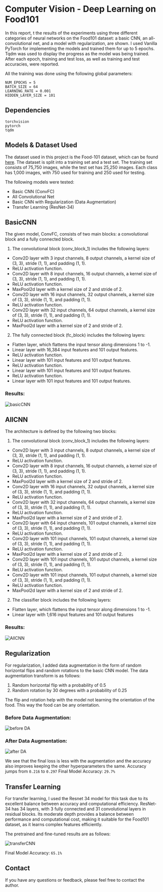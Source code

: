 # Computer Vision - Deep Learning on Food101
In this report, t the results of the experiments using three different categories of neural
networks on the Food101 dataset: a basic CNN, an all-convolutional net, and a model
with regularization, are shown. I used Vanilla PyTorch for implementing the models and
trained them for up to 5 epochs. Tqdm was
used to display the progress as the model was being trained. After each epoch, training
and test loss, as well as training and test accuracies, were reported.


All the training was done using the following global parameters:
`````
NUM_EPOCHS = 5
BATCH_SIZE = 64
LEARNING_RATE = 0.001
HIDDEN_LAYER_SIZE = 101
`````

## Dependencies
`````
torchvision
pytorch
tqdm
`````

## Models & Dataset Used
The dataset used in this project is the Food-101 dataset, which can be found [here](https://data.vision.ee.ethz.ch/cvl/datasets_extra/food-101/). The dataset is split into a training set and a test set. The training set consists of 75,750 images, while the test set has 25,250 images. Each class has 1,000 images, with 750 used for training and 250 used for testing.

The following models were tested:

- Basic CNN (ConvFC)
- All Convolutional Net
- Basic CNN with Regularization (Data Augmentation)
- Transfer Learning (ResNet-34)



## BasicCNN
The given model, ConvFC, consists of two main blocks: a convolutional block and a fully
connected block.
1. The convolutional block (conv_block_1) includes the following layers:
- Conv2D layer with 3 input channels, 8 output channels, a kernel size of (3, 3), stride
(1, 1), and padding (1, 1).
- ReLU activation function.
- Conv2D layer with 8 input channels, 16 output channels, a kernel size of (3, 3),
stride (1, 1), and padding (1, 1).
- ReLU activation function.
- MaxPool2d layer with a kernel size of 2 and stride of 2.
- Conv2D layer with 16 input channels, 32 output channels, a kernel size of (3, 3),
stride (1, 1), and padding (1, 1).
- ReLU activation function.
- Conv2D layer with 32 input channels, 64 output channels, a kernel size of (3, 3),
stride (1, 1), and padding (1, 1).
- ReLU activation function.
- MaxPool2d layer with a kernel size of 2 and stride of 2.
2. The fully connected block (fc_block) includes the following layers:
- Flatten layer, which flattens the input tensor along dimensions 1 to -1.
- Linear layer with 16,384 input features and 101 output features.
- ReLU activation function.
- Linear layer with 101 input features and 101 output features.
- ReLU activation function.
- Linear layer with 101 input features and 101 output features.
- ReLU activation function.
- Linear layer with 101 input features and 101 output features.

### Results:
![basicCNN](src/image-000.png)

## AllCNN

The architecture is defined by the following two blocks:

1. The convolutional block (conv_block_1) includes the following layers:
- Conv2D layer with 3 input channels, 8 output channels, a kernel size of (3, 3),
stride (1, 1), and padding (1, 1).
- ReLU activation function.
- Conv2D layer with 8 input channels, 16 output channels, a kernel size of (3, 3),
stride (1, 1), and padding (1, 1).
- ReLU activation function.
- MaxPool2d layer with a kernel size of 2 and stride of 2.
- Conv2D layer with 16 input channels, 32 output channels, a kernel size of (3, 3),
stride (1, 1), and padding (1, 1).
- ReLU activation function.
- Conv2D layer with 32 input channels, 64 output channels, a kernel size of (3, 3),
stride (1, 1), and padding (1, 1).
- ReLU activation function.
- MaxPool2d layer with a kernel size of 2 and stride of 2.
- Conv2D layer with 64 input channels, 101 output channels, a kernel size of (3, 3),
stride (1, 1), and padding (1, 1).
- ReLU activation function.
- Conv2D layer with 101 input channels, 101 output channels, a kernel size of (3,
3), stride (1, 1), and padding (1, 1).
- ReLU activation function.
- MaxPool2d layer with a kernel size of 2 and stride of 2.
- Conv2D layer with 101 input channels, 101 output channels, a kernel size of (3,
3), stride (1, 1), and padding (1, 1).
- ReLU activation function.
- Conv2D layer with 101 input channels, 101 output channels, a kernel size of (3,
3), stride (1, 1), and padding (1, 1).
- ReLU activation function.
- MaxPool2d layer with a kernel size of 2 and stride of 2.
2. The classifier block includes the following layers:
- Flatten layer, which flattens the input tensor along dimensions 1 to -1.
- Linear layer with 1,616 input features and 101 output features

### Results:
![AllCNN](src/image-001.png)

## Regularization
For regularization, I added data augmentation in the form of random horizontal flips and
random rotations to the basic CNN model. The data augmentation transform is as
follows:
1. Random horizontal flip with a probability of 0.5
2. Random rotation by 30 degrees with a probability of 0.25

The flip and rotation help with the model not learning the orientation of the food. This
way the food can be any orientation.


### Before Data Augmentation: 
![before DA](src/image-002.png)


### After Data Augmentation: 
![after DA](src/image-003.png)

We see that the final loss is less with the augmentation and the accuracy also improves keeping
the other hyperparameters the same.
Accuracy jumps from `````0.216````` to `````0.297`````
Final Model Accuracy: `````29.7%`````

## Transfer Learning
For transfer learning, I used the Resnet 34 model for this task due to its excellent balance
between accuracy and computational efficiency. ResNet-34 has 34 layers, with 3 fully connected
and 31 convolutional layers in residual blocks. Its moderate depth provides a balance between
performance and computational cost, making it suitable for the Food101 dataset, as it learns
complex features efficiently.

The pretrained and fine-tuned results are as follows:

![transferCNN](src/image-003.png)

Final Model Accuracy: `````65.1%`````

## Contact
If you have any questions or feedback, please feel free to contact the author.
